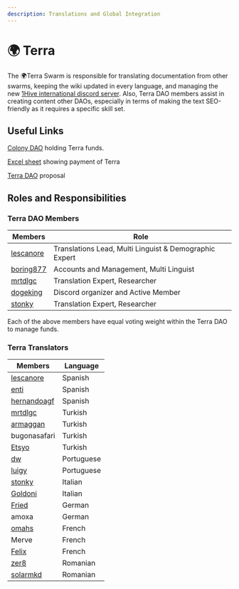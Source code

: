 ```yaml
---
description: Translations and Global Integration
---
```


# 🌍 Terra

The 🌍Terra Swarm is responsible for translating documentation from other swarms, keeping the wiki updated in every language, and managing the new [1Hive international discord server](https://discord.gg/gM8Cy8mcPm). Also, Terra DAO members assist in creating content other DAOs, especially in terms of making the text SEO-friendly as it requires a specific skill set.

## Useful Links

[Colony DAO](https://xdai.colony.io/colony/terra) holding Terra funds.

[Excel sheet](https://docs.google.com/spreadsheets/d/19BNKZDQe3kFDkSYu4Ql-9AO4LRkuLyk8G1XWcoNcuhU/edit?usp=sharing) showing payment of Terra

[Terra DAO](https://docs.google.com/document/d/1SC1FOmX3PA3A-Z8D9OEAalXKBFQJeWYAJHrVo310TyU/edit#heading=h.3sdj4z5mrep9) proposal

## Roles and Responsibilities

### Terra DAO Members

| Members                                                  | Role                                                   |
| -------------------------------------------------------- | ------------------------------------------------------ |
| [lescanore](https://forum.1hive.org/u/Escanor/summary)   | Translations Lead, Multi Linguist & Demographic Expert |
| [boring877](https://forum.1hive.org/u/boring877/summary) | Accounts and Management, Multi Linguist                |
| [mrtdlgc](https://forum.1hive.org/u/mrtdlgc/summary)     | Translation Expert, Researcher                         |
| [dogeking](https://forum.1hive.org/u/dogeking/summary)   | Discord organizer and Active Member                    |
| [stonky](https://forum.1hive.org/u/stonky/summary)       | Translation Expert, Researcher                         |

Each of the above members have equal voting weight within the Terra DAO to manage funds.

### Terra Translators

| Members                                                      | Language   |
| ------------------------------------------------------------ | ---------- |
| [lescanore](https://forum.1hive.org/u/escanor/summary)       | Spanish    |
| [enti](https://forum.1hive.org/u/eenti/activity)             | Spanish    |
| [hernandoagf](https://forum.1hive.org/u/hernandoagf/summary) | Spanish    |
| [mrtdlgc](https://forum.1hive.org/u/mrtdlgc/summary)         | Turkish    |
| [armaggan](https://forum.1hive.org/u/armog/summary)          | Turkish    |
| bugonasafari                                                 | Turkish    |
| [Etsyo](https://forum.1hive.org/u/etsyo/summary)             | Turkish    |
| [dw](https://forum.1hive.org/u/farmerd/summary)              | Portuguese |
| [luigy](https://forum.1hive.org/u/luigy/summary)             | Portuguese |
| [stonky](https://forum.1hive.org/u/stonky/summary)           | Italian    |
| [Goldoni](https://forum.1hive.org/u/goldoni/summary)         | Italian    |
| [Fried](https://forum.1hive.org/u/friedrengi/summary)        | German     |
| amoxa                                                        | German     |
| [omahs](https://forum.1hive.org/u/omahs/summary)             | French     |
| Merve                                                        | French     |
| [Felix](https://forum.1hive.org/u/felix/summary)             | French     |
| [zer8](https://forum.1hive.org/u/zer8/summary)               | Romanian   |
| [solarmkd](https://forum.1hive.org/u/solarmkd/summary)       | Romanian   |
